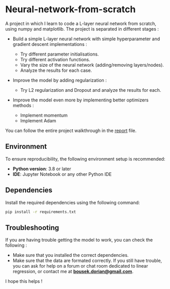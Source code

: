 # Neural-network-from-scratch
A project in which I learn to code a L-layer neural network from scratch, using numpy and matplotlib. The project is separated in different stages : 
- Build a simple L-layer neural network with simple hyperparameter and gradient descent implementations :
    - Try different parameter initialisations.
    - Try different activation functions.
    - Vary the size of the neural network (adding/removing layers/nodes).
    - Analyze the results for each case.

- Improve the model by adding regularization :
    - Try L2 regularization and Dropout and analyze the results for each.

- Improve the model even more by implementing better optimizers methods :
    - Implement momentum
    - Implement Adam


You can follow the entire project walkthrough in the [report](REPORT.md) file.
## Environment

To ensure reproducibility, the following environment setup is recommended:

- **Python version**: 3.8 or later
- **IDE**: Jupyter Notebook or any other Python IDE
## Dependencies

Install the required dependencies using the following command:

```bash
pip install -r requirements.txt
```
## Troubleshooting  

If you are having trouble getting the model to work, you can check the following :
- Make sure that you installed the correct dependencies.
- Make sure that the data are formated correctly.
If you still have trouble, you can ask for help on a forum or chat room dedicated to linear regression, or contact me at **bousek.dorian@gmail.com**.  

I hope this helps ! 
